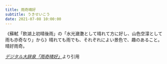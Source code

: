 ```yaml
---
title: 雨奇晴好
subtitle: うきせいこう
date: 2021-07-08 10:00:00
---
```


《蘇軾「飲湖上初晴後雨」の「水光瀲灔として晴れて方に好し、山色空濛として雨も亦奇なり」から》晴れても雨でも、それぞれによい景色で、趣のあること。晴好雨奇。

<cite>[デジタル大辞泉「雨奇晴好」](https://dictionary.goo.ne.jp/word/%E9%9B%A8%E5%A5%87%E6%99%B4%E5%A5%BD/)</cite>より引用